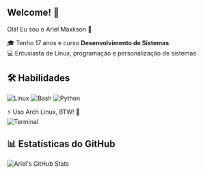 ## Welcome! 👋

Olá! Eu sou o Ariel Maxkson 👋

🎓 Tenho 17 anos e curso **Desenvolvimento de Sistemas**  
💻 Entusiasta de Linux, programação e personalização de sistemas  

## 🛠️ Habilidades

![Linux](https://img.shields.io/badge/Linux-FCC624?style=for-the-badge&logo=linux&logoColor=black)
![Bash](https://img.shields.io/badge/Bash-4EAA25?style=for-the-badge&logo=gnu-bash&logoColor=white)
![Python](https://img.shields.io/badge/Python-3776AB?style=for-the-badge&logo=python&logoColor=white)

⚡ Uso Arch Linux, BTW! 🐧  
![Terminal](https://i.imgur.com/okm6XX8.png)


## 📊 Estatísticas do GitHub
![Ariel's GitHub Stats](https://github-readme-stats.vercel.app/api?username=ArielM08&show_icons=true&theme=tokyonight)





<!--
**ArielM08/ArielM08** is a ✨ _special_ ✨ repository because its `README.md` (this file) appears on your GitHub profile.

Here are some ideas to get you started:

- 🔭 I’m currently working on ...
- 🌱 I’m currently learning ...
- 👯 I’m looking to collaborate on ...
- 🤔 I’m looking for help with ...
- 💬 Ask me about ...
- 📫 How to reach me: ...
- 😄 Pronouns: ...
- ⚡ Fun fact: ...
-->
